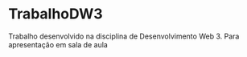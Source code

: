 # TrabalhoDW3
Trabalho desenvolvido na disciplina de Desenvolvimento Web 3. Para apresentação em sala de aula
